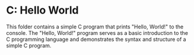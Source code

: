 # C: Hello World

This folder contains a simple C program that prints "Hello, World!" to the console. The "Hello, World!" program serves as a basic introduction to the C programming language and demonstrates the syntax and structure of a simple C program.
